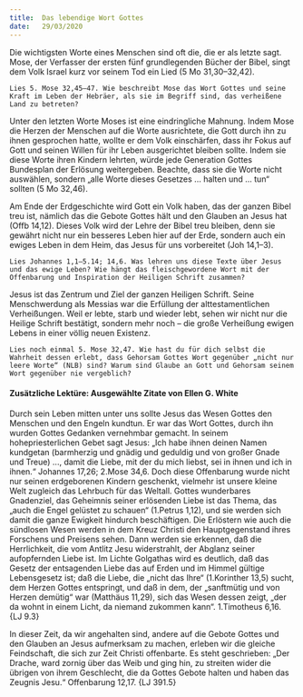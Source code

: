 ```yaml
---
title:  Das lebendige Wort Gottes
date:   29/03/2020
---
```


Die wichtigsten Worte eines Menschen sind oft die, die er als letzte sagt. Mose, der Verfasser der ersten fünf grundlegenden Bücher der Bibel, singt dem Volk Israel kurz vor seinem Tod ein Lied (5 Mo 31,30–32,42).

`Lies 5. Mose 32,45–47. Wie beschreibt Mose das Wort Gottes und seine Kraft im Leben der Hebräer, als sie im Begriff sind, das verheißene Land zu betreten?`

Unter den letzten Worte Moses ist eine eindringliche Mahnung. Indem Mose die Herzen der Menschen auf die Worte ausrichtete, die Gott durch ihn zu ihnen gesprochen hatte, wollte er dem Volk einschärfen, dass ihr Fokus auf Gott und seinen Willen für ihr Leben ausgerichtet bleiben sollte. Indem sie diese Worte ihren Kindern lehrten, würde jede Generation Gottes Bundesplan der Erlösung weitergeben. Beachte, dass sie die Worte nicht auswählen, sondern „alle Worte dieses Gesetzes ... halten und ... tun“ sollten (5 Mo 32,46).

Am Ende der Erdgeschichte wird Gott ein Volk haben, das der ganzen Bibel treu ist, nämlich das die Gebote Gottes hält und den Glauben an Jesus hat (Offb 14,12). Dieses Volk wird der Lehre der Bibel treu bleiben, denn sie gewährt nicht nur ein besseres Leben hier auf der Erde, sondern auch ein ewiges Leben in dem Heim, das Jesus für uns vorbereitet (Joh 14,1–3).

`Lies Johannes 1,1–5.14; 14,6. Was lehren uns diese Texte über Jesus und das ewige Leben? Wie hängt das fleischgewordene Wort mit der Offenbarung und Inspiration der Heiligen Schrift zusammen?`

Jesus ist das Zentrum und Ziel der ganzen Heiligen Schrift. Seine Menschwerdung als Messias war die Erfüllung der alttestamentlichen Verheißungen. Weil er lebte, starb und wieder lebt, sehen wir nicht nur die Heilige Schrift bestätigt, sondern mehr noch – die große Verheißung ewigen Lebens in einer völlig neuen Existenz.

`Lies noch einmal 5. Mose 32,47. Wie hast du für dich selbst die Wahrheit dessen erlebt, dass Gehorsam Gottes Wort gegenüber „nicht nur leere Worte“ (NLB) sind? Warum sind Glaube an Gott und Gehorsam seinem Wort gegenüber nie vergeblich?`

#### Zusätzliche Lektüre: Ausgewählte Zitate von Ellen G. White

Durch sein Leben mitten unter uns sollte Jesus das Wesen Gottes den Menschen und den Engeln kundtun. Er war das Wort Gottes, durch ihn wurden Gottes Gedanken vernehmbar gemacht. In seinem hohepriesterlichen Gebet sagt Jesus: „Ich habe ihnen deinen Namen kundgetan (barmherzig und gnädig und geduldig und von großer Gnade und Treue) ..., damit die Liebe, mit der du mich liebst, sei in ihnen und ich in ihnen.“ Johannes 17,26; 2.Mose 34,6. Doch diese Offenbarung wurde nicht nur seinen erdgeborenen Kindern geschenkt, vielmehr ist unsere kleine Welt zugleich das Lehrbuch für das Weltall. Gottes wunderbares Gnadenziel, das Geheimnis seiner erlösenden Liebe ist das Thema, das „auch die Engel gelüstet zu schauen“ (1.Petrus 1,12), und sie werden sich damit die ganze Ewigkeit hindurch beschäftigen. Die Erlöstern wie auch die sündlosen Wesen werden in dem Kreuz Christi den Hauptgegenstand ihres Forschens und Preisens sehen. Dann werden sie erkennen, daß die Herrlichkeit, die vom Antlitz Jesu widerstrahlt, der Abglanz seiner aufopfernden Liebe ist. Im Lichte Golgathas wird es deutlich, daß das Gesetz der entsagenden Liebe das auf Erden und im Himmel gültige Lebensgesetz ist; daß die Liebe, die „nicht das Ihre“ (1.Korinther 13,5) sucht, dem Herzen Gottes entspringt, und daß in dem, der „sanftmütig und von Herzen demütig“ war (Matthäus 11,29), sich das Wesen dessen zeigt, „der da wohnt in einem Licht, da niemand zukommen kann“. 1.Timotheus 6,16. {LJ 9.3}

In dieser Zeit, da wir angehalten sind, andere auf die Gebote Gottes und den Glauben an Jesus aufmerksam zu machen, erleben wir die gleiche Feindschaft, die sich zur Zeit Christi offenbarte. Es steht geschrieben: „Der Drache, ward zornig über das Weib und ging hin, zu streiten wider die übrigen von ihrem Geschlecht, die da Gottes Gebote halten und haben das Zeugnis Jesu.“ Offenbarung 12,17. {LJ 391.5}